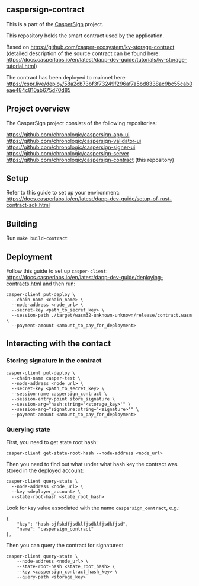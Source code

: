 ## caspersign-contract

This is a part of the [CasperSign](https://blog.chronologic.network/caspersign-immutable-document-signatures-on-the-blockchain-65edc4969bf0) project.

This repository holds the smart contract used by the application.

Based on https://github.com/casper-ecosystem/kv-storage-contract
(detailed description of the source contract can be found here: https://docs.casperlabs.io/en/latest/dapp-dev-guide/tutorials/kv-storage-tutorial.html)

The contract has been deployed to mainnet here: https://cspr.live/deploy/58a2cb73bf3f73249f296af7a5bd8338ac9bc55cab0eae484c810ab675d70d85

## Project overview

The CasperSign project consists of the following repositories:

https://github.com/chronologic/caspersign-app-ui
https://github.com/chronologic/caspersign-validator-ui
https://github.com/chronologic/caspersign-signer-ui
https://github.com/chronologic/caspersign-server
https://github.com/chronologic/caspersign-contract (this repository)

## Setup

Refer to this guide to set up your environment: https://docs.casperlabs.io/en/latest/dapp-dev-guide/setup-of-rust-contract-sdk.html

## Building

Run `make build-contract`

## Deployment

Follow this guide to set up `casper-client`: https://docs.casperlabs.io/en/latest/dapp-dev-guide/deploying-contracts.html and then run:

```
casper-client put-deploy \
  --chain-name <chain_name> \
  --node-address <node_url> \
  --secret-key <path_to_secret_key> \
  --session-path ./target/wasm32-unknown-unknown/release/contract.wasm  \
  --payment-amount <amount_to_pay_for_deployment>
```

## Interacting with the contact

### Storing signature in the contract

```
casper-client put-deploy \
  --chain-name casper-test \
  --node-address <node_url> \
  --secret-key <path_to_secret_key> \
  --session-name caspersign_contract \
  --session-entry-point store_signature \
  --session-arg="hash:string='<storage_key>'" \
  --session-arg="signature:string='<signature>'" \
  --payment-amount <amount_to_pay_for_deployment>
```

### Querying state

First, you need to get state root hash:

`casper-client get-state-root-hash --node-address <node_url>`

Then you need to find out what under what hash key the contract was stored in the deployed account:

```
casper-client query-state \
  --node-address <node_url> \
  --key <deployer_account> \
  --state-root-hash <state_root_hash>
```

Look for `key` value associated with the name `caspersign_contract`, e.g.:

```
{
    "key": "hash-sjfskdfjsdklfjsdklfjsdkfjsd",
    "name": "caspersign_contract"
},
```

Then you can query the contract for signatures:

```
casper-client query-state \
    --node-address <node_url> \
    --state-root-hash <state_root_hash> \
    --key <caspersign_contract_hash_key> \
    --query-path <storage_key>
```

